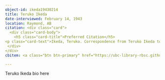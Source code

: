 ```yaml
---
object-id: ikeda19430214
title: Teruko Ikeda
date-interviewed: February 14, 1943
location: Raymond, AB
citation: <div class="card">
  <div class="card-body">
    <h5 class="card-title">Preferred Citation</h5>
<p class="card-text">Ikeda, Teruko. Correspondence from Teruko Ikeda to Joan Gillis. 14 February 1943. RBSC-ARC-1786-02-25. Joan Gillis fonds. University of British Columbia Library Rare Books and Special Collections, Vancouver, Canada.</p>
 </div>
</div>
cbitem: <a class="btn btn-primary" href="https://ubc-library-rbsc.github.io/gillis-2021/item.html?id=gillis030">View Item</a>

---
```


Teruko Ikeda bio here

